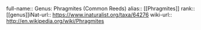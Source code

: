 

full-name:: Genus: Phragmites (Common Reeds)
alias:: [[Phragmites]]
rank:: [[genus]]iNat-url:: https://www.inaturalist.org/taxa/64276
wiki-url:: http://en.wikipedia.org/wiki/Phragmites